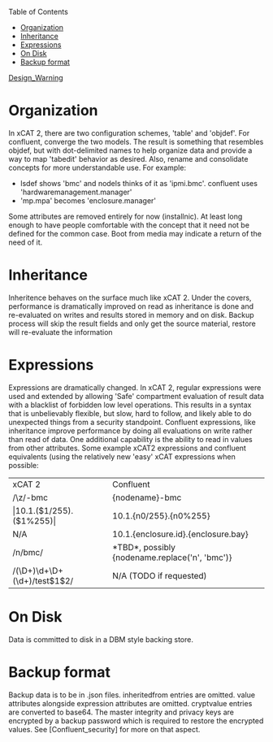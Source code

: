 <!-- START doctoc generated TOC please keep comment here to allow auto update -->
<!-- DON'T EDIT THIS SECTION, INSTEAD RE-RUN doctoc TO UPDATE -->
Table of Contents

- [Organization](#organization)
- [Inheritance](#inheritance)
- [Expressions](#expressions)
- [On Disk](#on-disk)
- [Backup format](#backup-format)

<!-- END doctoc generated TOC please keep comment here to allow auto update -->

[Design_Warning](Design_Warning)

Organization
============
In xCAT 2, there are two configuration schemes, 'table' and 'objdef'.  For confluent, converge the two models.  The result is something that resembles objdef, but with dot-delimited names to help organize data and provide a way to map 'tabedit' behavior as desired.  Also, rename and consolidate concepts for more understandable use. For example:

* lsdef shows 'bmc' and nodels thinks of it as 'ipmi.bmc'.  confluent uses 'hardwaremanagement.manager'
* 'mp.mpa' becomes 'enclosure.manager'

Some attributes are removed entirely for now (installnic).  At least long enough to have people comfortable with the concept that it need not be defined for the common case.  Boot from media may indicate a return of the need of it.

Inheritance
==================
Inheritence behaves on the surface much like xCAT 2.  Under the covers, performance is dramatically improved on read as inheritance is done and re-evaluated on writes and results stored in memory and on disk.  Backup process will skip the result fields and only get the source material, restore will re-evaluate the information

Expressions
=======================
Expressions are dramatically changed.  In xCAT 2, regular expressions were used and extended by allowing 'Safe' compartment evaluation of result data with a blacklist of forbidden low level operations.  This results in a syntax that is unbelievably flexible, but slow, hard to follow, and likely able to do unexpected things from a security standpoint.  Confluent expressions, like inheritance improve performance by doing all evaluations on write rather than read of data.  One additional capability is the ability to read in values from other attributes.  Some example xCAT2 expressions and confluent equivalents (using the relatively new 'easy' xCAT expressions when possible:
<table>
<tr><td>xCAT 2</td><td>Confluent</td></tr>
<tr><td>/\z/-bmc</td><td>{nodename}-bmc</td></tr>
<tr><td>|10.1.($1/255).($1%255)|</td><td>10.1.{n0/255}.{n0%255}</td></tr>
<tr><td>N/A</td><td>10.1.{enclosure.id}.{enclosure.bay}</td></tr>
<tr><td>/n/bmc/</td><td>*TBD*, possibly {nodename.replace('n', 'bmc')}</td></tr>
<tr><td>/(\D+)\d+\D+(\d+)/test$1$2/</td><td>N/A (TODO if requested)</td></tr>
</table>

On Disk
============================
Data is committed to disk in a DBM style backing store.

Backup format
============================
Backup data is to be in .json files.  inheritedfrom entries are omitted.  value attributes alongside expression attributes are omitted.  cryptvalue entries are converted to base64.  The master integrity and privacy keys are encrypted by a backup password which is required to restore the encrypted values.  See [Confluent_security] for more on that aspect.